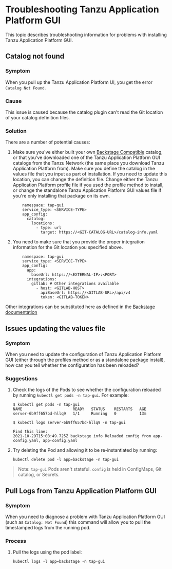 # Troubleshooting Tanzu Application Platform GUI

This topic describes troubleshooting information for problems with installing Tanzu Application Platform GUI.

## <a id='catalog-not-found'></a> Catalog not found
### Symptom

When you pull up the Tanzu Application Platform UI, you get the error `Catalog Not Found`.

### Cause

This issue is caused because the catalog plugin can't read the Git location of your catalog definition files.

### Solution

There are a number of potential causes:

1. Make sure you've either built your own [Backstage Compatible](http://backstage.io) catalog,
or that you've downloaded one of the Tanzu Application Platform GUI catalogs from the Tanzu Network
(the same place you download Tanzu Application Platform from).
Make sure you define the catalog in the values file that you input as part of installation.
If you need to update this location, you can change the definition file.
Change either the Tanzu Application Platform profile file if you used the profile method to install,
or change the standalone Tanzu Application Platform GUI values file if you're only installing that package on its own.

    ```
        namespace: tap-gui
        service_type: <SERVICE-TYPE>
        app_config:
          catalog:
            locations:
              - type: url
                target: https://<GIT-CATALOG-URL>/catalog-info.yaml
    ```

2. You need to make sure that you provide the proper integration information for the Git location you specified above.

    ```
        namespace: tap-gui
        service_type: <SERVICE-TYPE>
        app_config:
          app:
            baseUrl: https://<EXTERNAL-IP>:<PORT>
          integrations:
            gitlab: # Other integrations available
              - host: <GITLAB-HOST>
                apiBaseUrl: https://<GITLAB-URL>/api/v4
                token: <GITLAB-TOKEN>
    ```

Other integrations can be substituted here as defined in the [Backstage documentation](https://backstage.io/docs/integrations/)

## <a id='updating-tap-gui-values'></a> Issues updating the values file
### Symptom

When you need to update the configuration of Tanzu Application Platform GUI (either through the profiles method or as a standalone package install), how can you tell whether the configuration has been reloaded?

### Suggestions

1. Check the logs of the Pods to see whether the configuration reloaded by running `kubectl get pods -n tap-gui`. For example:

    ```
    $ kubectl get pods -n tap-gui
    NAME                      READY   STATUS    RESTARTS   AGE
    server-6b9ff657bd-hllq9   1/1     Running   0          13m

    $ kubectl logs server-6b9ff657bd-hllq9 -n tap-gui

    Find this line:
    2021-10-29T15:08:49.725Z backstage info Reloaded config from app-config.yaml, app-config.yaml
    ```

2. Try deleting the Pod and allowing it to be re-instantiated by running:

    ```
    kubectl delete pod -l app=backstage -n tap-gui
    ```

>Note: `tap-gui` Pods aren't stateful. `config` is held in ConfigMaps, Git catalog, or Secrets.

## <a id='tap-gui-logs'></a> Pull Logs from Tanzu Application Platform GUI
### Symptom

When you need to diagnose a problem with Tanzu Application Platform GUI (such as `Catalog: Not Found`) this command will allow you to pull the timestamped logs from the running pod.

### Process

1. Pull the logs using the pod label:

    ```
    kubectl logs -l app=backstage -n tap-gui
    ```
